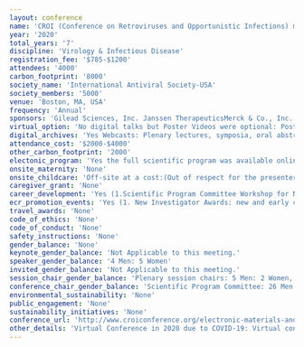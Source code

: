 ```yaml
---
layout: conference 
name: 'CROI (Conference on Retroviruses and Opportunistic Infections) meeting'
year: '2020'
total_years: '7'
discipline: 'Virology & Infectious Disease'
registration_fee: '$785-$1200'
attendees: '4000'
carbon_footprint: '8000'
society_name: 'International Antiviral Society-USA'
society_members: '5000'
venue: 'Boston, MA, USA'
frequency: 'Annual'
sponsors: 'Gilead Sciences, Inc. Janssen TherapeuticsMerck & Co., Inc. ViiV Healthcare, Additional support has been provided by AbbVie Inc. Theratechnologies Inc.'
virtual_option: 'No digital talks but Poster Videos were optional: Poster presenters may upload a short video (up to 5-minute description) of their research. Poster presenter videos are available to attendees during the conference via the CROI Mobile App and to the public after the conference on the CROI website.'
digital_archives: 'Yes Webcasts: Plenary lectures, symposia, oral abstract sessions, and themed discussions will be available as webcasts within 24 hours of the end of the relevant session. Webcasts are also available as streaming videos for the Apple iPad and iPhone .Visit www .CROIconference .org or www .CROIwebcasts .org to access the CROI webcasts. '
attendance_cost: '$2000-$4000'
other_carbon_footprint: '2000'
electonic_program: 'Yes the full scientific program was available online as a .pdf file and an App:The CROI 2020 Mobile App has many features to enhance your conference experience, including to:    • View abstracts   • Find information about speakers and other CROI attendees    • Contact and communicate with other CROI attendees    • Create a personal calendar of the sessions you plan to attend    • Email session notes    • Receive the latest changes to the CROI program    • View electronic posters and video descriptions of presentationsThe Mobile App is compatible with iOS and Android devices .'
onsite_maternity: 'None'
onsite_childcare: 'Off-site at a cost:(Out of respect for the presenters and conference attendees, children are not permitted in meeting rooms, including the poster halls . If you require child care services, you may refer to the following resources suggested by local hosts . You may also contact the concierge of your hotel. The following list is provided by Signature Boston as a courtesy only .Boston Sitter Company: www .bostonsitterco .com/services Care.com: www.care.com)'
caregiver_grant: 'None'
career_development: 'Yes (1.Scientific Program Committee Workshop for New Investigators and Trainees)'
ecr_promotion_events: 'Yes (1. New Investigator Awards: new and early career investigators working in HIV research to help them further their education and to network with other researchers in the field . New Investigator Scholarship awardees are presenting authors on accepted abstracts and have been highly recommended by their mentors   2. International Investigator Awards: CROI offers scholarships to international investigators and community educators working in resource-limited countries who would otherwise be unable to attend CROI . Through their applications and letters of recommendation, these awardees have shown that they will greatly benefit from the opportunity to participate in CROI)'
travel_awards: 'None'
code_of_ethics: 'None'
code_of_conduct: 'None'
safety_instructions: 'None'
gender_balance: 'None'
keynote_gender_balance: 'Not Applicable to this meeting.'
speaker_gender_balance: '4 Men: 5 Women'
invited_gender_balance: 'Not Applicable to this meeting.'
session_chair_gender_balance: 'Plenary session chairs: 5 Men: 2 Women, Oral Session chairs:13 Men: 13 Women'
conference_chair_gender_balance: 'Scientific Program Committee: 26 Men: 15 Women'
environmental_sustainability: 'None'
public_engagement: 'None'
sustainability_initiatives: 'None'
conference_url: 'http://www.croiconference.org/electronic-materials-and-evaluations'
other_details: 'Virtual Conference in 2020 due to COVID-19: Virtual conferencing FAQ:http://www.croiconference.org/virtual-croi-faq'
---
```

